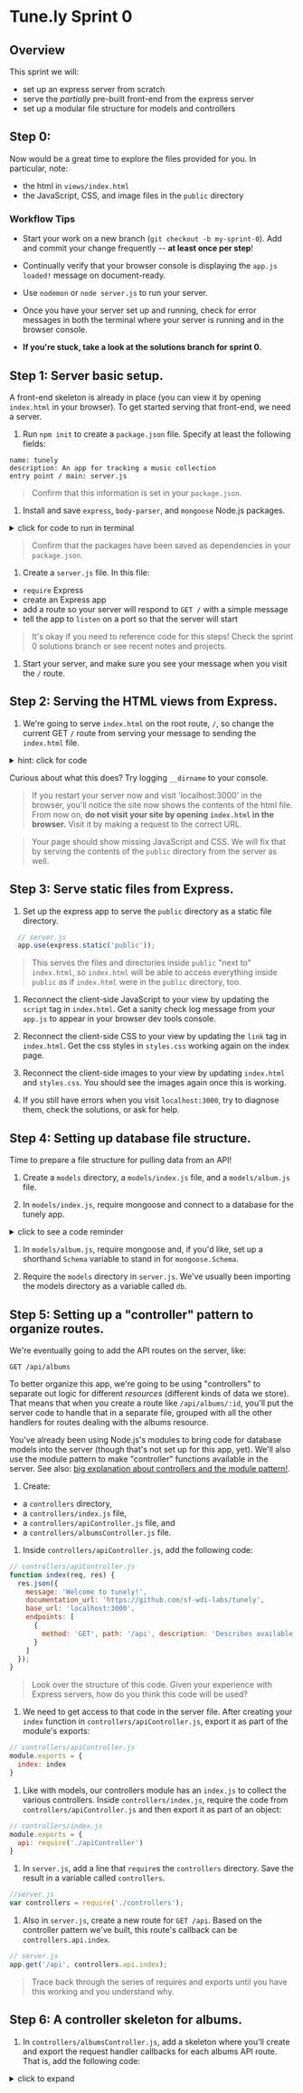# Tune.ly Sprint 0

## Overview

This sprint we will:
* set up an express server from scratch
* serve the _partially_ pre-built front-end from the express server
* set up a modular file structure for models and controllers



## Step 0:

Now would be a great time to explore the files provided for you.  In particular, note:
* the html in `views/index.html`
* the JavaScript, CSS, and image files in the `public` directory

### Workflow Tips


- Start your work on a new branch (`git checkout -b my-sprint-0`).  Add and commit your change frequently -- **at least once per step**!

- Continually verify that your browser console is displaying the `app.js loaded!` message on document-ready.

- Use `nodemon` or `node server.js` to run your server.

- Once you have your server set up and running, check for error messages in both the terminal where your server is running and in the browser console.


- **If you're stuck, take a look at the solutions branch for sprint 0.**


## Step 1: Server basic setup.

A front-end skeleton is already in place (you can view it by opening `index.html` in your browser).  To get started serving that front-end, we need a server.

1. Run `npm init` to create a `package.json` file. Specify at least the following fields:

  ```
  name: tunely
  description: An app for tracking a music collection
  entry point / main: server.js
  ```

  > Confirm that this information is set in your `package.json`.

1. Install and save `express`, `body-parser`, and `mongoose` Node.js packages.  

  <details><summary>click for code to run in terminal</summary>
  ```bash
  npm install --save express body-parser mongoose
  ```
  </details>

  > Confirm that the packages have been saved as dependencies in your `package.json`.

1. Create a `server.js` file.  In this file:
  - `require` Express
  - create an Express app
  - add a route so your server will respond to `GET /` with a simple message
  - tell the app to `listen` on a port so that the server will start

  > It's okay if you need to reference code for this steps! Check the sprint 0 solutions branch or see recent notes and projects.

1. Start your server, and make sure you see your message when you visit the `/` route.


## Step 2: Serving the HTML views from Express.

1. We're going to serve `index.html` on the root route, `/`, so change the current GET `/` route from serving your message to sending the `index.html` file.

  <details><summary>hint: click for code</summary>
  ```
  // inside the GET / route
  res.sendFile('views/index.html' , { root : __dirname});
  ```
  </details>

  Curious about what this does? Try logging `__dirname` to your console.

  > If you restart your server now and visit 'localhost:3000' in the browser, you'll notice the site now shows the contents of the html file. From now on, **do not visit your site by opening `index.html` in the browser.** Visit it by making a request to the correct URL.

  > Your page should show missing JavaScript and CSS.  We will fix that by serving the contents of the `public` directory from the server as well.

## Step 3: Serve static files from Express.

1. Set up the express app to serve the `public` directory as a static file directory.

  ```js
    // server.js
    app.use(express.static('public'));
  ```

  > This serves the files and directories inside `public` "next to" `index.html`, so `index.html` will be able to access everything inside `public` as if `index.html` were in the `public` directory, too.

1. Reconnect the client-side JavaScript to your view by updating the `script` tag in `index.html`.  Get a sanity check log message from your `app.js` to appear in your browser dev tools console.

1. Reconnect the client-side CSS to your view by updating the `link` tag in `index.html`. Get the css styles in `styles.css` working again on the index page.

1. Reconnect the client-side images to your view by updating `index.html` and `styles.css`. You should see the images again once this is working.

1. If you still have errors when you visit  `localhost:3000`, try to diagnose them, check the solutions, or ask for help.


## Step 4: Setting up database file structure.

Time to prepare a file structure for pulling data from an API!

1. Create a  `models` directory, a `models/index.js` file, and a `models/album.js` file.

1. In `models/index.js`, require mongoose and connect to a database for the tunely app.

  <details><summary>click to see a code reminder</summary>
  ```js
  // models/index.js
  var mongoose = require("mongoose");
  mongoose.connect("mongodb://localhost/tunely");
  ```
  </details>

1. In `models/album.js`, require mongoose and, if you'd like, set up a shorthand `Schema` variable to stand in for `mongoose.Schema`.

1. Require the `models` directory in `server.js`.  We've usually been importing the models directory as a variable called `db`.  


## Step 5: Setting up a "controller" pattern to organize routes.

We're eventually going to add the API routes on the server, like:

```
GET /api/albums
```

To better organize this app, we're going to be using "controllers" to separate out logic for different _resources_ (different kinds of data we store).  That means that when you create a route like `/api/albums/:id`, you'll put the server code to handle that in a separate file, grouped with all the other handlers for routes dealing with the albums resource.  

You've already been using Node.js's modules to bring code for database models into the server (though that's not set up for this app, yet).  We'll also use the module pattern to make "controller" functions available in the server.  See also: [big explanation about controllers and the module pattern!](controllers_example.md).  

1. Create:
  - a `controllers` directory,
  - a `controllers/index.js` file,
  - a `controllers/apiController.js` file, and
  - a `controllers/albumsController.js` file.


1. Inside `controllers/apiController.js`, add the following code:

  ```js
  // controllers/apiController.js
  function index(req, res) {
    res.json({
      message: 'Welcome to tunely!',
      documentation_url: 'https://github.com/sf-wdi-labs/tunely',
      base_url: 'localhost:3000',
      endpoints: [
        {
          method: 'GET', path: '/api', description: 'Describes available endpoints'
        }
      ]
    });
  }
  ```

  > Look over the structure of this code. Given your experience with Express servers, how do you think this code will be used?

1. We need to get access to that code in the server file.  After creating your `index` function in `controllers/apiController.js`, export it as part of the module's exports:
  ```js
  // controllers/apiController.js
  module.exports = {
    index: index
  }
  ```

1. Like with models, our controllers module has an `index.js` to collect the various controllers.  Inside `controllers/index.js`, require the code from `controllers/apiController.js` and then export it as part of an object:

  ```js
  // controllers/index.js
  module.exports = {
    api: require('./apiController')
  }
  ```


1. In `server.js`, add a line that `require`s the `controllers` directory.  Save the result in a variable called `controllers`.

  ```js
  //server.js
  var controllers = require('./controllers');
  ```

1. Also in `server.js`, create a new route for `GET /api`.  Based on the controller pattern we've built, this route's callback can be `controllers.api.index`.

  ```js
  // server.js
  app.get('/api', controllers.api.index);
  ```

  > Trace back through the series of requires and exports until you have this working and you understand why.

## Step 6: A controller skeleton for albums.

1. In `controllers/albumsController.js`, add a skeleton where you'll create and export the request handler callbacks for each albums API route. That is, add the following code:

  <details><summary>click to expand</summary>
  ```js
  // controllers/albumsController.js
  // GET /api/albums
  function index(req, res) {
    // send back all albums as JSON
  }

  // POST /api/albums
  function create(req, res) {
    // create an album based on request body and send it back as JSON
  }

  // GET /api/albums/:albumId
  function show(req, res) {
    // find one album by id and send it back as JSON
  }

  // DELETE /api/albums/:albumId
  function destroy(req, res) {
    // find one album by id, delete it, and send it back as JSON
  }

  // PUT or PATCH /api/albums/:albumId
  function update(req, res) {
    // find one album by id, update it based on request body,
    // and send it back as JSON
  }
  ```
  </details>

1. Also, after the function definitions, add each function to the `exports` object for this module:

  ```js
  // controllers/albumsController.js
  module.exports = {
    index: index,
    create: create,
    show: show,
    destroy: destroy,
    update: update
  };
  ```

1. Using `controllers/apiController.js` as an example, require the exported information from `controllers/albumsController.js` in `controllers/index.js`.

1. Also, add that information to the exports for `controllers/index.js` by creating a new `albums` key in the exports object that already has the `api` key.

## Continuity Step: Baby steps toward database.

1. We don't have the database set up yet, but we can start thinking about some data. Purely for continuity with later sprints, add the following starter album information at the top of  `controllers/albumsController.js`:

  <details><summary>click to expand</summary>
  ```js
  // controllers/albumsController.js
  var albums = [];
  albums.push({
                _id: 132,
                artistName: 'Nine Inch Nails',
                name: 'The Downward Spiral',
                releaseDate: '1994, March 8',
                genres: [ 'industrial', 'industrial metal' ]
              });
  albums.push({
                _id: 133,
                artistName: 'Metallica',
                name: 'Metallica',
                releaseDate: '1991, August 12',
                genres: [ 'heavy metal' ]
              });
  albums.push({
                _id: 134,
                artistName: 'The Prodigy',
                name: 'Music for the Jilted Generation',
                releaseDate: '1994, July 4',
                genres: [ 'electronica', 'breakbeat hardcore', 'rave', 'jungle' ]
              });
  albums.push({
                _id: 135,
                artistName: 'Johnny Cash',
                name: 'Unchained',
                releaseDate: '1996, November 5',
                genres: [ 'country', 'rock' ]
              });
  ```
  </details>

1. Also for continuity with later sprints, create a `seed.js` file in the base directory of your project. Add the following code to it:

  <details><summary>click to expand</summary>
  ```js
  //seed.js

  var db = require("./models");

  var albumsList =[
    // data here soon!
  ];

  db.Album.remove({}, function(err, albums){
    // code in here runs after all albums are removed
    db.Album.create(albumsList, function(err, albums){
      // code in here runs after all albums are created
      if (err) { return console.log('ERROR', err); }
      console.log("all albums:", albums);
      console.log("created", albums.length, "albums");
      process.exit();
    });
  });
  ```
  </details>


## Sprint 0 Conclusion

At this point, you have HTML, JavaScript, CSS and image files served from the Express server. You have a very modular back-end file structure set up. This will help build out an organized API in a step-by-step way over the coming sprints. You also have some extra code that you'll need to ensure continuity with future sprints.
